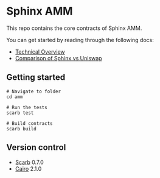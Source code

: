 # Sphinx AMM

This repo contains the core contracts of Sphinx AMM. 

You can get started by reading through the following docs:
- [Technical Overview](./docs/technical-overview.md)
- [Comparison of Sphinx vs Uniswap](./docs/sphinx-vs-uniswap.md)

## Getting started

```shell
# Navigate to folder
cd amm

# Run the tests
scarb test

# Build contracts
scarb build
```

## Version control

- [Scarb](https://github.com/software-mansion/scarb) 0.7.0
- [Cairo](https://github.com/starkware-libs/cairo) 2.1.0
